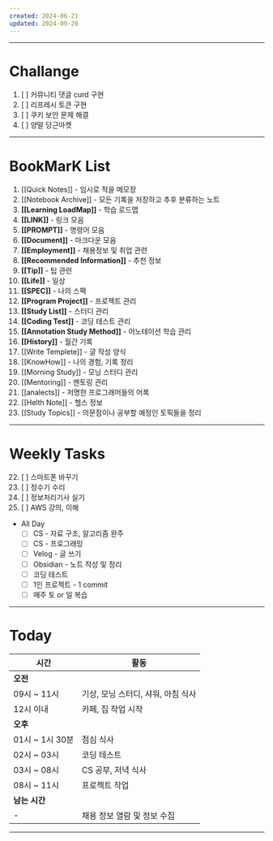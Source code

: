 ```yaml
---
created: 2024-06-21
updated: 2024-09-20
---
```

---
# **Challange**

1. [ ] 커뮤니티 댓글 curd 구현
2. [ ] 리프레시 토큰 구현
3. [ ] 쿠키 보안 문제 해결
4. [ ] 양말 당근마켓

---
# **BookMarK List**

1. [[Quick Notes]] - 임시로 적을 메모장
2. [[Notebook Archive]] - 모든 기록을 저장하고 추후 분류하는 노트
3. **[[Learning LoadMap]]** - 학습 로드맵
4. **[[LINK]]** - 링크 모음
5. **[[PROMPT]]** - 명령어 모음
6. **[[Document]]** - 마크다운 모음
7. **[[Employment]]** - 채용정보 및 취업 관련
8. **[[Recommended Information]]** - 추천 정보
9. **[[Tip]]** - 팁 관련
10. **[[Life]]** - 일상
11. **[[SPEC]]** - 나의 스펙
12. **[[Program Project]]** - 프로젝트 관리
13. **[[Study List]]** - 스터디 관리
14. **[[Coding Test]]** - 코딩 테스트 관리
15. **[[Annotation Study Method]]** - 어노테이션 학습 관리
16. **[[History]]** - 월간 기록
17. [[Write Templete]] - 글 작성 양식
18. [[KnowHow]] - 나의 경험, 기록 정리
19. [[Morning Study]] - 모닝 스터디 관리
20. [[Mentoring]] - 멘토링 관리
21. [[analects]] - 저명한 프로그래머들의 어록
22. [[Helth Note]] - 헬스 정보
23. [[Study Topics]] - 의문점이나 공부할 예정인 토픽들을 정리
---
# **Weekly Tasks**

22. [ ] 스마트폰 바꾸기
23. [ ] 정수기 수리
24. [ ] 정보처리기사 실기
25. [ ] AWS 강의, 이해

- All Day
	- [ ] CS - 자료 구조, 알고리즘 완주
	- [ ] CS - 프로그래밍
	- [ ] Velog - 글 쓰기
	- [ ] Obsidian - 노트 작성 및 정리
	- [ ] 코딩 테스트
	- [ ] 1인 프로젝트 - 1 commit
	- [ ] 매주 토 or 일 복습

---
# **Today**

| 시간           | 활동                    |
| ------------ | --------------------- |
| **오전**       |                       |
| 09시 ~ 11시    | 기상, 모닝 스터디, 샤워, 아침 식사 |
| 12시 이내       | 카페, 집 작업 시작           |
| **오후**       |                       |
| 01시 ~ 1시 30분 | 점심 식사                 |
| 02시 ~ 03시    | 코딩 테스트                |
| 03시 ~ 08시    | CS 공부, 저녁 식사          |
| 08시 ~ 11시    | 프로젝트 작업               |
| **남는 시간**    |                       |
| -            | 채용 정보 열람 및 정보 수집      |

---
